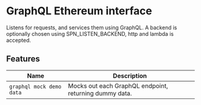 
# GraphQL Ethereum interface

Listens for requests, and services them using GraphQL. A backend is optionally chosen
using SPN_LISTEN_BACKEND, http and lambda is accepted.

## Features

|            Name          |                      Description                       |
|--------------------------|--------------------------------------------------------|
| `graphql mock demo data` | Mocks out each GraphQL endpoint, returning dummy data. |
